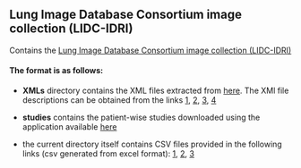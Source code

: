 ## Lung Image Database Consortium image collection (LIDC-IDRI)

Contains the [Lung Image Database Consortium image collection (LIDC-IDRI)](https://wiki.cancerimagingarchive.net/display/Public/LIDC-IDRI)

#### The format is as follows:
* **XMLs** directory contains the XML files extracted from [here](https://wiki.cancerimagingarchive.net/download/attachments/3539039/LIDC-XML-only.tar.gz?version=1&modificationDate=1360694838194&api=v2). The XMl file descriptions can be obtained from the links [1](https://wiki.cancerimagingarchive.net/download/attachments/3539039/LIDC_XML_Documentation_1_Jan_2009.doc?version=1&modificationDate=1319224566057&api=v2), [2](https://wiki.cancerimagingarchive.net/download/attachments/3539039/voi%20array.xsd?version=1&modificationDate=1319224566040&api=v2), [3](https://wiki.cancerimagingarchive.net/download/attachments/3539039/annotated_xml_file_Mar%202010.rtf?version=1&modificationDate=1319224566198&api=v2), [4](https://wiki.cancerimagingarchive.net/download/attachments/3539039/LIDC_Reader_Instructions_pub.doc?version=1&modificationDate=1319224566165&api=v2)

* **studies** contains the patient-wise studies downloaded using the application available [here](https://wiki.cancerimagingarchive.net/download/attachments/1966254/TCIA_LIDC-IDRI_06-22-2015.jnlp?version=2&modificationDate=1450816658631&api=v2)

* the current directory itself contains CSV files provided in the following links (csv generated from excel format): [1](https://wiki.cancerimagingarchive.net/download/attachments/3539039/lidc-idri%20nodule%20counts%20%286-23-2015%29.xlsx?version=1&modificationDate=1435085651880&api=v2), [2](https://wiki.cancerimagingarchive.net/download/attachments/3539039/tcia-diagnosis-data-2012-04-20.xls?version=1&modificationDate=1334930231098&api=v2), [3](http://www.via.cornell.edu/lidc/)